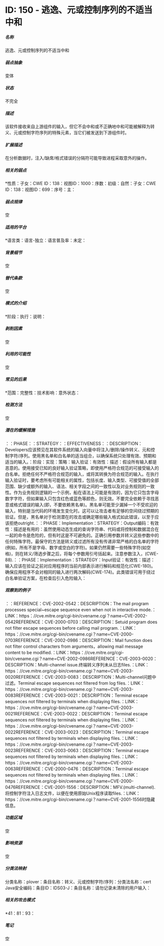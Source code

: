 # ID: 150 - 逃逸、元或控制序列的不适当中和
<h5>名称</h5>逃逸、元或控制序列的不适当中和
<h5>弱点抽象</h5>变体
<h5>状态</h5>不完全
<h5>描述</h5>该软件接收来自上游组件的输入，但它不会中和或不正确地中和可能被解释为转义、元或控制字符序列的特殊元素，当它们被发送到下游组件时。
<h5>扩展描述</h5>在分析数据时，注入/缺席/格式错误的分隔符可能导致进程采取意外的操作。
<h5>相关的弱点</h5>*性质：子女：CWE ID：138：视图ID：1000：序数：初级：自然：子女：CWE ID：138：视图ID：699：序号：主：
<h5>弱点规律</h5>空
<h5>适用的平台</h5>*语言类：语言-独立：语言普及率：未定：
<h5>背景细节</h5>空
<h5>替代条款</h5>空
<h5>模式的介绍</h5>*阶段：执行：说明：
<h5>剥削因素</h5>空
<h5>利用的可能性</h5>空
<h5>常见的后果</h5>*范围：完整性：技术影响：意外状态：
<h5>检测方法</h5>空
<h5>潜在的缓解措施</h5>：：PHASE：：STRATEGY：：EFFECTIVENESS：：DESCRIPTION：Developers应该预见在其软件系统的输入向量中将注入/删除/操作转义、元和控制字符/序列。使用黑名单和白名单的适当组合，以确保系统只处理有效、预期和适当的输入。：阶段：实现：策略：输入验证：有效性：描述：假设所有输入都是恶意的。使用接受已知的良好输入验证策略，即使用严格符合规范的可接受输入的白名单。拒绝任何不严格符合规范的输入，或将其转换为符合规范的输入。在执行输入验证时，要考虑所有可能相关的属性，包括长度、输入类型、可接受值的全部范围、缺少或额外的输入、语法、相关字段之间的一致性以及对业务规则的一致性。作为业务规则逻辑的一个示例，船在语法上可能是有效的，因为它只包含字母数字字符，但如果输入只包含红色或蓝色等颜色，则无效。不要完全依赖于寻找恶意或格式错误的输入(即，不要依赖黑名单)。黑名单可能至少漏掉一个不受欢迎的输入，特别是当代码的环境发生变化时。这可以让攻击者有足够的空间绕过预期的验证。但是，黑名单对于检测潜在的攻击或确定哪些输入格式如此错误，以至于应该拒绝outright.：：PHASE：Implementation：STRATEGY：Output编码：有效性：描述是有用的：虽然使用动态生成的查询字符串、代码或将控制和数据混合在一起的命令是危险的，但有时这是不可避免的。正确引用参数并转义这些参数中的任何特殊字符。最保守的方法是转义或过滤所有没有传递非常严格的白名单的字符(例如，所有不是字母、数字或空白的字符)。如果仍然需要一些特殊字符(如空格)，则在转义/筛选步骤之后，将每个参数用引号括起来。注意参数注入，(CWE-88).：：PHASE：Implementation：STRATEGY：Input验证：有效性：描述：输入应该在验证之前对应用程序的当前内部表示进行解码和规范化(CWE-180)。确保应用程序不会对相同的输入进行两次解码(CWE-174)。此类错误可用于绕过白名单验证方案，在检查后引入危险输入：
<h5>观察到的例子</h5>：：REFERENCE：CVE-2002-0542：DESCRIPTION：The mail program processes special~escape sequence even when not in interactive mode.：LINK：https：//cve.mitre.org/cgi-bin/cvename.cgi？name=CVE-2002-0542REFERENCE：CVE-2000-0703：DESCRIPTION：Setuid program does not filter escape sequences before calling mail program.：LINK：https：//cve.mitre.org/cgi-bin/cvename.cgi？name=CVE-2000-0703REFERENCE：CVE-2002-0986：DESCRIPTION：Mail function does not filter control characters from arguments，allowing mail message content to be modified.：LINK：https：//cve.mitre.org/cgi-bin/cvename.cgi？name=CVE-2002-0986REFERENCE：CVE-2003-0020：DESCRIPTION：Multi-channel issue.终端转义序列未从日志files.：LINK：https：//cve.mitre.org/cgi-bin/cvename.cgi？name=CVE-2003-0020REFERENCE：CVE-2003-0083：DESCRIPTION：Multi-channel问题中过滤。Terminal escape sequences not filtered from log files.：LINK：https：//cve.mitre.org/cgi-bin/cvename.cgi？name=CVE-2003-0083REFERENCE：CVE-2003-0021：DESCRIPTION：Terminal escape sequences not filtered by terminals when displaying files.：LINK：https：//cve.mitre.org/cgi-bin/cvename.cgi？name=CVE-2003-0021REFERENCE：CVE-2003-0022：DESCRIPTION：Terminal escape sequences not filtered by terminals when displaying files.：LINK：https：//cve.mitre.org/cgi-bin/cvename.cgi？name=CVE-2003-0022REFERENCE：CVE-2003-0023：DESCRIPTION：Terminal escape sequences not filtered by terminals when displaying files.：LINK：https：//cve.mitre.org/cgi-bin/cvename.cgi？name=CVE-2003-0023REFERENCE：CVE-2003-0063：DESCRIPTION：Terminal escape sequences not filtered by terminals when displaying files.：LINK：https：//cve.mitre.org/cgi-bin/cvename.cgi？name=CVE-2003-0063REFERENCE：CVE-2000-0476：DESCRIPTION：Terminal escape sequences not filtered by terminals when displaying files.：LINK：https：//cve.mitre.org/cgi-bin/cvename.cgi？name=CVE-2000-0476REFERENCE：CVE-2001-1556：DESCRIPTION：MFV.(multi-channel).将控制字符注入日志文件，以便在使用原始Unix程序读取files.：LINK：https：//cve.mitre.org/cgi-bin/cvename.cgi？name=CVE-2001-1556时隐藏信息。
<h5>功能区域</h5>空
<h5>影响资源</h5>空
<h5>分类法映射</h5>分类名称：plover：条目名称：转义、元或控制字符/序列：分类法名称：cert Java安全编码：条目ID：IDS03-J：条目名称：请勿记录未清除的用户输入：
<h5>相关的攻击模式</h5>*41：81：93：
<h5>笔记</h5>空

